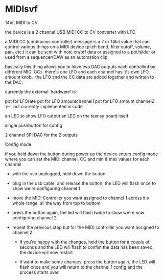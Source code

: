 # MIDIsvf
14bit MIDI to CV


the device is a 2 channel USB MIDI CC to CV converter with LFO.  

a MIDI CC (continuous controller) message is a 7 or 14bit value that can control various things on a MIDI device (pitch bend, filter cutoff, volume, pan, etc.)
it can be sent with note on/off data or assigned to a pot/slider or used from a sequencer/DAW as an automation clip

basically this thing allows you to have two DAC outputs each controlled by different MIDI CCs.
there's one LFO and each channel has it's own LFO amount knob.  
the LFO and the CC data are added together and written to the DAC.

currently the external 'hardware' is:

pot for LFOrate
pot for LFO amountchannel1
pot for LFO amount channel2  <--  not currently implemented in code

an LED to show LFO output
an LED on the teensy board itself

single pushbutton for config

2 channel SPI DAC for the 2 outputs




Config mode

if you hold down the button during power up the device enters config mode where you can set the MIDI channel, CC and min & max values for each channel

- with the usb unplugged, hold down the button
- plug in the usb cable, and release the button, the LED will flash once to show we're configuring channel 1
- move the MIDI Controller you want assigned to channel 1 across it's whole range, all the way from top to bottom
- press the button again, the led will flash twice to show we're now configuring channel 2
- repeat the previous step but for the MIDI controller you want assigned to channel 2

  + if you're happy with the changes, hold the button for a couple of seconds and the LED will flash
    to confim the data has been saved, the device will now restart
    
  + if want to make some changes, press the button again, the LED will flash once and you will return
    to the channel 1 config and the process starts over
  

